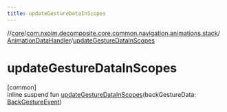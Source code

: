 ```yaml
---
title: updateGestureDataInScopes
---
```

//[core](../../../index.html)/[com.nxoim.decomposite.core.common.navigation.animations.stack](../index.html)/[AnimationDataHandler](index.html)/[updateGestureDataInScopes](update-gesture-data-in-scopes.html)



# updateGestureDataInScopes



[common]\
inline suspend fun [updateGestureDataInScopes](update-gesture-data-in-scopes.html)(backGestureData: [BackGestureEvent](../../com.nxoim.decomposite.core.common.ultils/-back-gesture-event/index.html))




